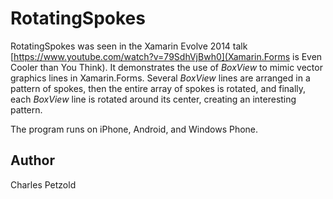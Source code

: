 RotatingSpokes
==============

RotatingSpokes was seen in the Xamarin Evolve 2014 talk
[https://www.youtube.com/watch?v=79SdhVjBwh0](Xamarin.Forms is Even Cooler than You Think). 
It demonstrates the use of *BoxView* to mimic vector graphics lines
in Xamarin.Forms. Several *BoxView* lines are arranged in a pattern of spokes,
then the entire array of spokes is rotated, and finally, each *BoxView* line is 
rotated around its center, creating an interesting pattern.

The program runs on iPhone, Android, and Windows Phone.

Author
------

Charles Petzold
